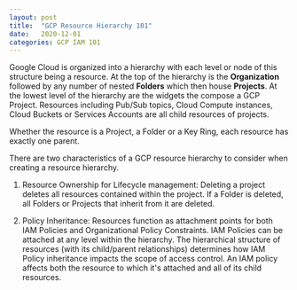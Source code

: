 ```yaml
---
layout: post
title:  "GCP Resource Hierarchy 101"
date:   2020-12-01
categories: GCP IAM 101
---
```



Google Cloud is organized into a hierarchy with each level or node of this structure being a resource.  At the top of the hierarchy is the **Organization** followed by any number of nested **Folders** which then house **Projects**. At the lowest level of the hierarchy are the widgets the compose a GCP Project. Resources including Pub/Sub topics, Cloud Compute instances, Cloud Buckets or Services Accounts are all child resources of projects.  

Whether the resource is a Project, a Folder or a Key Ring, each resource has exactly one parent.

There are two characteristics of a GCP resource hierarchy to consider when creating a resource hierarchy.

1. Resource Ownership for Lifecycle management:  Deleting a project deletes all resources contained within the project. If a Folder is deleted, all Folders or Projects that inherit from it are deleted.

2. Policy Inheritance: Resources function as attachment points for both IAM Policies and Organizational Policy Constraints. IAM Policies can be attached at any level within the hierarchy. The hierarchical structure of resources (with its child/parent relationships) determines how IAM Policy inheritance impacts the scope of access control. An IAM policy affects both the resource to which it's attached and all of its child resources.  

